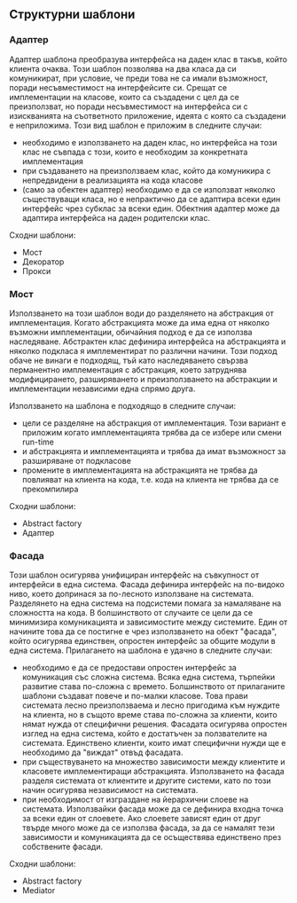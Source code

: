 ## Структурни шаблони

### Адаптер

Адаптер шаблона преобразува интерфейса на даден клас в такъв, който клиента очаква. Този шаблон позволява на два класа да си комуникират, при условие, че преди това не са имали възможност, поради несъвместимост на интерфейсите си. 
Срещат се имплементации на класове, които са създадени с цел да се преизползват, но поради несъвместимост на интерфейса си с изискванията на съответното приложение, идеята с която са създадени е неприложима. 
Този вид шаблон е приложим в следните случаи:

- необходимо е използването на даден клас, но интерфейса на този клас не съвпада с този, които е необходим за конкретната имплементация
- при създаването на преизползваем клас, който да комуникира с непредвидени в реализацията на кода класове
- (само за обектен адаптер) необходимо е да се използват няколко съществуващи класа, но е непрактично да се адаптира всеки един интерфейс чрез субклас за всеки един. Обектния адаптер може да адаптира интерфейса на даден родителски клас.   

Сходни шаблони:

- Мост 
- Декоратор
- Прокси

### Мост

Използването на този шаблон води до разделянето на абстракция от имплементация. Когато абстракцията може да има една от няколко възможни имплементации, обичайния подход е да се използва наследяване. Абстрактен клас дефинира интерфейса на абстракцията и няколко подкласа я имплементират по различни начини. Този подход обаче не винаги е подходящ, тъй като наследяването свързва перманентно имплементация с абстракция, което затруднява модифицирането, разширяването и преизползването на абстракции и имплементации независими една спрямо друга.

Използването на шаблона е подходящо в следните случаи:
 
- цели се разделяне на абстракция от имплементация. Този вариант е приложим когато имплементацията трябва да се избере или смени run-time
- и абстракцията и имплементацията и трябва да имат възможност за разширяване от подкласове
- промените в имплементацията на абстракцията не трябва да повлияват на клиента на кода, т.е. кода на клиента не трябва да се прекомпилира 


Сходни шаблони:

- Abstract factory 
- Адаптер

### Фасада

Този шаблон осигурява унифициран интерфейс на съвкупност от интерфейси в една система. Фасада дефинира интерфейс на по-видоко ниво, което допринася за по-лесното използване на системата. 
Разделянето на една система на подсистеми помага за намаляване на сложността на кода. В болшинството от случаите се цели да се минимизира комуникацията и зависимостите между системите. Един от начините това да се постигне е чрез използването на обект "фасада", който осигурява единствен, опростен интерфейс за общите модули в една система. 
Прилагането на шаблона е удачно в следните случаи:

- необходимо е да се предостави опростен интерфейс за комуникация със сложна система. Всяка една система, търпейки развитие става по-сложна с времето. Болшинството от прилаганите шаблони създават повече и по-малки класове. Това прави системата лесно преизползваема и лесно пригодима към нуждите на клиента, но в същото време става по-сложна за клиенти, които нямат нужда от специфични решения. Фасадата осигурява опростен изглед на една система, който е достатъчен за ползвателите на системата. Единствено клиенти, които имат специфични нужди ще е необходимо да "виждат" отвъд фасадата.
- при съществуването на множество зависимости между клиентите и класовете имплементиращи абстракцията. Използването на фасада разделя системата от клиентите и другите системи, като по този начин осигурява независимост на системата.
- при необходимост от изграздане на йерархични слоеве на системата. Използвайки фасада може да се дефинира входна точка за всеки един от слоевете. Ако слоевете зависят един от друг твърде много може да се използва фасада, за да се намалят тези зависимости и комуникацията да се осъществява единствено през собствените фасади.

Сходни шаблони:

- Abstract factory 
- Mediator